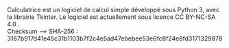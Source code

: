 Calculatrice est un logiciel de calcul simple développé sous Python 3, avec la librairie Tkinter. 
Le logiciel est actuellement sous licence CC BY-NC-SA 4.0 .  
Checksum --> SHA-256 : 3167b917d41e45c31b1103b7f2c4e5ad47ebebee53e6fc8f24e8fd3171329878
